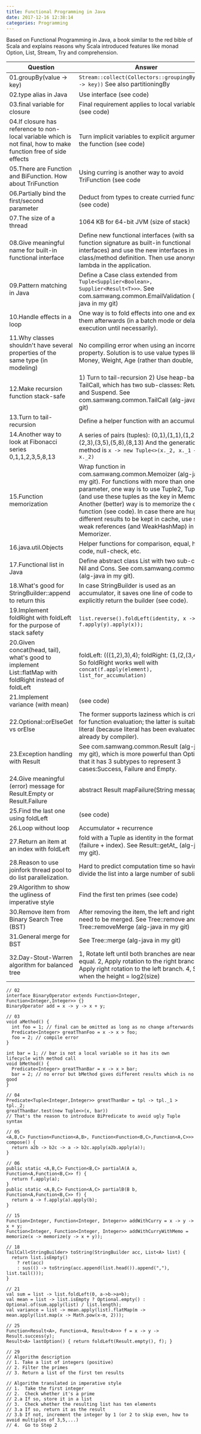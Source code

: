 ```yaml
---
title: Functional Programming in Java
date: 2017-12-16 12:38:14
categories: Programming
---
```


Based on Functional Programming in Java, a book similar to the red bible of Scala and explains reasons why Scala introduced features like monad Option, List, Stream, Try and comprehension.

Question | Answer
--- | ---
01.groupBy(value -> key) | `Stream::collect(Collectors::groupingBy(value -> key))` See also partitioningBy
02.type alias in Java | Use interface (see code)
03.final variable for closure | Final requirement applies to local variable only (see code)
04.If closure has reference to non-local variable which is not final, how to make function free of side effects | Turn implicit variables to explicit arguments of the function (see code)
05.There are Function and BiFunction. How about TriFunction | Using curring is another way to avoid TriFunction (see code
06.Partially bind the first/second parameter | Deduct from types to create curried function (see code)
07.The size of a thread | 1064 KB for 64-bit JVM (size of stack)
08.Give meaningful name for built-in functional interface | Define new functional interfaces (with same function signature as built-in functional interfaces) and use the new interfaces in class/method definition. Then use anonymous lambda in the application.
09.Pattern matching in Java | Define a Case class extended from `Tuple<Supplier<Boolean>, Supplier<Result<T>>>`. See com.samwang.common.EmailValidation (alg-java in my git)
10.Handle effects in a loop | One way is to fold effects into one and execute them afterwards (in a batch mode or delay the execution until necessarily).
11.Why classes shouldn't have several properties of the same type (in modeling) | No compiling error when using an incorrect property. Solution is to use value types like Money, Weight, Age (rather than double, int).
12.Make recursion function stack-safe | 1) Turn to tail-recursion 2) Use heap-based TailCall, which has two sub-classes: Return and Suspend. See com.samwang.common.TailCall (alg-java in my git)
13.Turn to tail-recursion | Define a helper function with an accumulator.
14.Another way to look at Fibonacci series 0,1,1,2,3,5,8,13 | A series of pairs (tuples): (0,1),(1,1),(1,2),(2,3),(3,5),(5,8),(8,13) And the generation method is `x -> new Tuple<>(x._2, x._1 + x._2)`
15.Function memorization | Wrap function in com.samwang.common.Memoizer (alg-java in my git). For functions with more than one parameter, one way is to use Tuple2, Tuple3 (and use these tuples as the key in Memorizer). Another (better) way is to memorize the curried function (see code). In case there are huge different results to be kept in cache, use soft or weak references (and WeakHashMap) in Memorizer.
16.java.util.Objects | Helper functions for comparison, equal, hash-code, null-check, etc.
17.Functional list in Java | Define abstract class List with two sub-classes Nil and Cons. See com.samwang.common.List (alg-java in my git).
18.What's good for StringBuilder::append to return this | In case StringBuilder is used as an accumulator, it saves one line of code to explicitly return the builder (see code).
19.Implement foldRight with foldLeft for the purpose of stack safety | `list.reverse().foldLeft(identity, x -> y -> f.apply(y).apply(x));`
20.Given concat(head, tail), what's good to implement List::flatMap with foldRight instead of foldLeft | foldLeft: (((1,2),3),4); foldRight: (1,(2,(3,4))). So foldRight works well with `concat(f.apply(element), list_for_accumulation)`
21.Implement variance (with mean) | (see code)
22.Optional::orElseGet vs orElse | The former supports laziness which is critical for function evaluation; the latter is suitable for literal (because literal has been evaluated already by compiler).
23.Exception handling with Result | See com.samwang.common.Result (alg-java in my git), which is more powerful than Option in that it has 3 subtypes to represent 3 cases:Success, Failure and Empty.
24.Give meaningful (error) message for Result.Empty or Result.Failure | abstract Result<T> mapFailure(String message)
25.Find the last one using foldLeft | (see code)
26.Loop without loop | Accumulator + recurrence
27.Return an item at an index with foldLeft | fold with a Tuple as identity in the format of (failure + index). See Result::getAt_ (alg-java in my git).
28.Reason to use joinfork thread pool to do list parallelization. | Hard to predict computation time so having to divide the list into a large number of sublists. 
29.Algorithm to show the ugliness of imperative style | Find the first ten primes (see code)
30.Remove item from Binary Search Tree (BST) | After removing the item, the left and right node need to be merged. See Tree::remove and Tree::removeMerge (alg-java in my git)
31.General merge for BST | See Tree::merge (alg-java in my git)
32.Day-Stout-Warren algorithm for balanced tree | 1, Rotate left until both branches are nearly equal. 2, Apply rotation to the right branch. 3, Apply right rotation to the left branch. 4, Stop when the height = log2(size)

<!-- more -->

```
// 02
interface BinaryOperator extends Function<Integer, Function<Integer,Integer>> {}
BinaryOperator add = x -> y -> x + y;

// 03
void aMethod() {
  int foo = 1; // final can be omitted as long as no change afterwards
  Predicate<Integer> greatThanFoo = x -> x > foo;
  foo = 2; // compile error
}

int bar = 1; // bar is not a local variable so it has its own lifecycle with method call 
void bMethod() {
  Predicate<Integer> greatThanBar = x -> x > bar;
  bar = 2; // no error but bMethod gives different results which is no good 
}

// 04
Predicate<Tuple<Integer,Integer>> greatThanBar = tpl -> tpl._1 > tpl._2;
greatThanBar.test(new Tuple<>(x, bar))
// That's the reason to introduce BiPredicate to avoid ugly Tuple syntax

// 05
<A,B,C> Function<Function<A,B>, Function<Function<B,C>,Function<A,C>>> compose() {
  return a2b -> b2c -> a -> b2c.apply(a2b.apply(a));
}

// 06
public static <A,B,C> Function<B,C> partialA(A a, Function<A,Function<B,C>> f) {
  return f.apply(a);
}
public static <A,B,C> Function<A,C> partialB(B b, Function<A,Function<B,C>> f) {
  return a -> f.apply(a).apply(b);
}

// 15
Function<Integer, Function<Integer, Integer>> addWithCurry = x -> y -> x + y;
Function<Integer, Function<Integer, Integer>> addWithCurryWithMemo = memorize(x -> memorize(y -> x + y));

// 18
TailCall<StringBuilder> toString(StringBuilder acc, List<A> list) {
  return list.isEmpty()
    ? ret(acc)
    : sus(() -> toString(acc.append(list.head()).append(","), list.tail()));
}

// 21
val sum = list -> list.foldLeft(0, a->b->a+b);
val mean = list -> list.isEmpty ? Optional.empty() : Optional.of(sum.apply(list) / list.length);
val variance = list -> mean.apply(list).flatMap(m -> mean.apply(list.map(x -> Math.pow(x-m, 2))); 

// 25
Function<Result<A>, Function<A, Result<A>>> f = x -> y -> Result.success(y);
Result<A> lastOption() { return foldLeft(Result.empty(), f); }

// 29
// Algorithm description
// 1. Take a list of integers (positive)
// 2. Filter the primes
// 3. Return a list of the first ten results

// Algorithm translated in imperative style
// 1.  Take the first integer
// 2.  Check whether it's a prime
// 2.a If so, store it in a list
// 3.  Check whether the resulting list has ten elements
// 3.a If so, return it as the result
// 3.b If not, increment the integer by 1 (or 2 to skip even, how to avoid multiples of 3,5,...)
// 4.  Go to Step 2 

```
